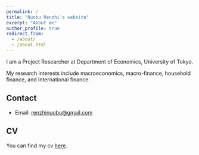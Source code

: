 ```yaml
---
permalink: /
title: "Nuobu Renzhi's website"
excerpt: "About me"
author_profile: true
redirect_from: 
  - /about/
  - /about.html
---
```


I am a Project Researcher at Department of Economics, University of Tokyo.

My research interests include macroeconomics, macro-finance, household finance, and international finance.

## Contact

* Email: renzhinuobu@gmail.com

## CV

You can find my cv [here](https://www.dropbox.com/s/uys6xyx7016w5pi/renzhi_cv.pdf?dl=0).

